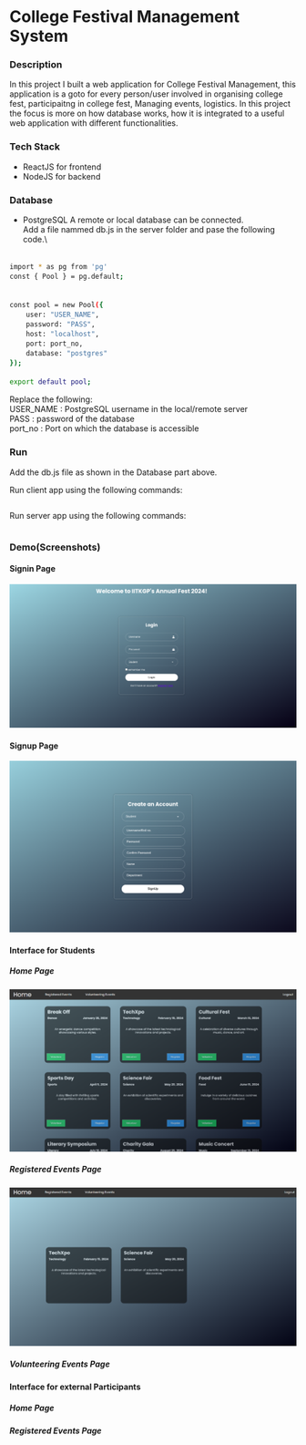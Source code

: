 
# College Festival Management System

### Description

In this project I built a web application for College Festival Management, this application is a goto for every person/user involved in organising college fest, participaitng in college fest, Managing events, logistics.
In this project the focus is more on how database works, how it is integrated to a useful web application with different functionalities.

### Tech Stack

- ReactJS for frontend
- NodeJS for backend

### Database

- PostgreSQL
A remote or local database can be connected.\
Add a file nammed db.js in the server folder and pase the following code.\
```bash

import * as pg from 'pg'
const { Pool } = pg.default;


const pool = new Pool({
    user: "USER_NAME",
    password: "PASS",
    host: "localhost",
    port: port_no,
    database: "postgres"
});

export default pool;

```

Replace the following:\
USER_NAME : PostgreSQL username in the local/remote server\
PASS : password of the database\
port_no : Port on which the database is accessible

### Run

Add the db.js file as shown in the Database part above.

Run client app using the following commands:

```bash


```
Run server app using the following commands:

```bash


```

### Demo(Screenshots)

#### Signin Page
![Alt text](image.png)

#### Signup Page
![Alt text](image-1.png)

#### Interface for Students
##### Home Page
![Alt text](image-2.png)

##### Registered Events Page
![Alt text](image-3.png)

##### Volunteering Events Page


#### Interface for external Participants
##### Home Page

##### Registered Events Page

#####

